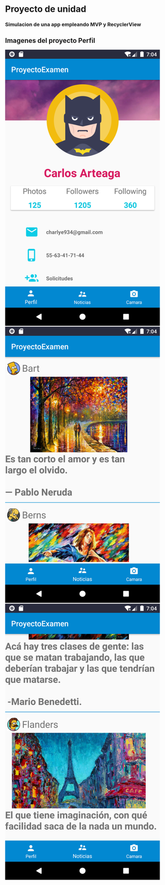 # Proyecto de unidad

### Simulacion de una app empleando MVP y RecyclerView

## Imagenes del proyecto Perfil
![perfil](Imagenes/01.png)
![perfil](Imagenes/02.png)
![perfil](Imagenes/03.png)



